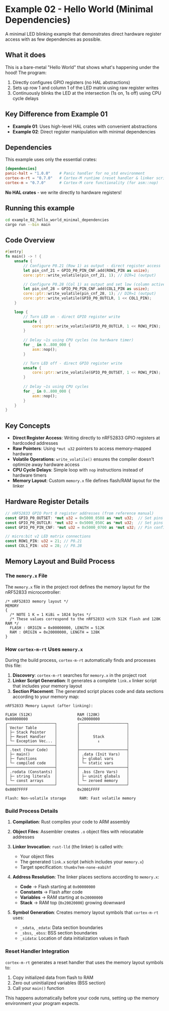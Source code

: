 # Example 02 - Hello World (Minimal Dependencies)

A minimal LED blinking example that demonstrates direct hardware register access with as few dependencies as possible.

## What it does

This is a bare-metal "Hello World" that shows what's happening under the hood! The program:

1. Directly configures GPIO registers (no HAL abstractions)
2. Sets up row 1 and column 1 of the LED matrix using raw register writes
3. Continuously blinks the LED at the intersection (1s on, 1s off) using CPU cycle delays

## Key Difference from Example 01

- **Example 01**: Uses high-level HAL crates with convenient abstractions
- **Example 02**: Direct register manipulation with minimal dependencies

## Dependencies

This example uses only the essential crates:

```toml
[dependencies]
panic-halt = "1.0.0"    # Panic handler for no_std environment
cortex-m-rt = "0.7.0"   # Cortex-M runtime (reset handler & linker script)
cortex-m = "0.7.0"      # Cortex-M core functionality (for asm::nop)
```

**No HAL crates** - we write directly to hardware registers!

## Running this example

```bash
cd example_02_hello_world_minimal_dependencies
cargo run --bin main
```
## Code Overview

```rust
#[entry]
fn main() -> ! {
    unsafe {
        // Configure P0.21 (Row 1) as output - direct register access
        let pin_cnf_21 = GPIO_P0_PIN_CNF.add(ROW1_PIN as usize);
        core::ptr::write_volatile(pin_cnf_21, 1); // DIR=1 (output)

        // Configure P0.28 (Col 1) as output and set low (column active)
        let pin_cnf_28 = GPIO_P0_PIN_CNF.add(COL1_PIN as usize);
        core::ptr::write_volatile(pin_cnf_28, 1); // DIR=1 (output)
        core::ptr::write_volatile(GPIO_P0_OUTCLR, 1 << COL1_PIN);
    }

    loop {
        // Turn LED on - direct GPIO register write
        unsafe {
            core::ptr::write_volatile(GPIO_P0_OUTCLR, 1 << ROW1_PIN);
        }
        
        // Delay ~1s using CPU cycles (no hardware timer)
        for _ in 0..800_000 {
            asm::nop();
        }

        // Turn LED off - direct GPIO register write
        unsafe {
            core::ptr::write_volatile(GPIO_P0_OUTSET, 1 << ROW1_PIN);
        }
        
        // Delay ~1s using CPU cycles
        for _ in 0..800_000 {
            asm::nop();
        }
    }
}
```

## Key Concepts

- **Direct Register Access**: Writing directly to nRF52833 GPIO registers at hardcoded addresses
- **Raw Pointers**: Using `*mut u32` pointers to access memory-mapped hardware
- **Volatile Operations**: `write_volatile()` ensures the compiler doesn't optimize away hardware access
- **CPU Cycle Delays**: Simple loop with `nop` instructions instead of hardware timers
- **Memory Layout**: Custom `memory.x` file defines flash/RAM layout for the linker

## Hardware Register Details

```rust
// nRF52833 GPIO Port 0 register addresses (from reference manual)
const GPIO_P0_OUTSET: *mut u32 = 0x5000_0508 as *mut u32;  // Set pins high
const GPIO_P0_OUTCLR: *mut u32 = 0x5000_050C as *mut u32;  // Set pins low  
const GPIO_P0_PIN_CNF: *mut u32 = 0x5000_0700 as *mut u32; // Pin configuration

// micro:bit v2 LED matrix connections
const ROW1_PIN: u32 = 21; // P0.21
const COL1_PIN: u32 = 28; // P0.28
```

## Memory Layout and Build Process

### The `memory.x` File

The `memory.x` file in the project root defines the memory layout for the nRF52833 microcontroller:

```linker-script
/* nRF52833 memory layout */
MEMORY
{
  /* NOTE 1 K = 1 KiBi = 1024 bytes */
  /* These values correspond to the nRF52833 with 512K flash and 128K RAM */
  FLASH : ORIGIN = 0x00000000, LENGTH = 512K
  RAM : ORIGIN = 0x20000000, LENGTH = 128K
}
```

### How `cortex-m-rt` Uses `memory.x`

During the build process, `cortex-m-rt` automatically finds and processes this file:

1. **Discovery**: `cortex-m-rt` searches for `memory.x` in the project root
2. **Linker Script Generation**: It generates a complete `link.x` linker script that includes your memory layout
3. **Section Placement**: The generated script places code and data sections according to your memory map:

```
nRF52833 Memory Layout (after linking):

FLASH (512K)                    RAM (128K)
0x00000000                      0x20000000
┌─────────────────────┐         ┌─────────────────────┐
│ Vector Table        │         │                     │
│ ├─ Stack Pointer    │         │                     │
│ ├─ Reset Handler    │         │      Stack          │
│ └─ Exception Vec... │         │        ↓            │
├─────────────────────┤         │                     │
│ .text (Your Code)   │         ├─────────────────────┤
│ ├─ main()           │         │ .data (Init Vars)   │
│ ├─ functions        │         │ ├─ global vars      │
│ └─ compiled code    │         │ └─ static vars      │
├─────────────────────┤         ├─────────────────────┤
│ .rodata (Constants) │         │ .bss (Zero Vars)    │
│ ├─ string literals  │         │ ├─ uninit globals   │
│ └─ const arrays     │         │ └─ zeroed memory    │
└─────────────────────┘         └─────────────────────┘
0x0007FFFF                      0x2001FFFF

Flash: Non-volatile storage      RAM: Fast volatile memory
```

### Build Process Details

1. **Compilation**: Rust compiles your code to ARM assembly
2. **Object Files**: Assembler creates `.o` object files with relocatable addresses
3. **Linker Invocation**: `rust-lld` (the linker) is called with:
   - Your object files
   - The generated `link.x` script (which includes your `memory.x`)
   - Target specification: `thumbv7em-none-eabihf`

4. **Address Resolution**: The linker places sections according to `memory.x`:
   - **Code** → Flash starting at `0x00000000`
   - **Constants** → Flash after code
   - **Variables** → RAM starting at `0x20000000`
   - **Stack** → RAM top (`0x20020000`) growing downward

5. **Symbol Generation**: Creates memory layout symbols that `cortex-m-rt` uses:
   - `_sdata`, `_edata`: Data section boundaries
   - `_sbss`, `_ebss`: BSS section boundaries
   - `_sidata`: Location of data initialization values in flash

### Reset Handler Integration

`cortex-m-rt` generates a reset handler that uses the memory layout symbols to:
1. Copy initialized data from flash to RAM
2. Zero out uninitialized variables (BSS section)  
3. Call your `main()` function

This happens automatically before your code runs, setting up the memory environment your program expects.